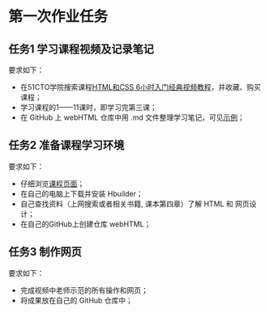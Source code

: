 # 第一次作业任务

## 任务1 学习课程视频及记录笔记

要求如下：
- 在51CTO学院搜索课程[HTML和CSS 6小时入门经典视频教程](http://edu.51cto.com/course/course_id-3116.html)，并收藏、购买课程；
- 学习课程的1——11课时，即学习完第三课；
- 在 GitHub 上 webHTML 仓库中用 .md 文件整理学习笔记，可见[示例](https://github.com/liujinmenghaoren/myNote/blob/master/git/ignore.md)；

## 任务2 准备课程学习环境

要求如下：
- 仔细浏览[课程页面](readme.md)；
- 在自己的电脑上下载并安装 Hbuilder；
- 自己查找资料（上网搜索或者相关书籍, 课本第四章）了解 HTML 和 网页设计；
- 在自己的GitHub上创建仓库 webHTML；

## 任务3 制作网页

要求如下：
- 完成视频中老师示范的所有操作和网页；
- 将成果放在自己的 GitHub 仓库中；